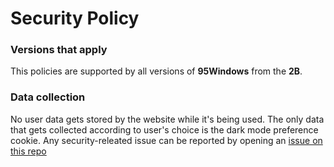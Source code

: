 # Security Policy
### Versions that apply
This policies are supported by all versions of **95Windows** from the **2B**.
### Data collection
No user data gets stored by the website while it's being used.
The only data that gets collected according to user's choice is the dark mode preference cookie.
Any security-releated issue can be reported by opening an [issue on this repo](https://github.com/maxwastakenyt/95windows/issues)
